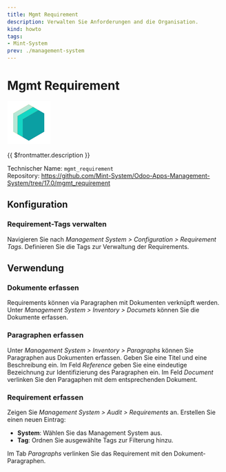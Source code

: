```yaml
---
title: Mgmt Requirement
description: Verwalten Sie Anforderungen and die Organisation.
kind: howto
tags:
- Mint-System
prev: ./management-system
---
```


# Mgmt Requirement
![icon_oms_box](attachments/icons_odoo_mint_system.png)

{{ $frontmatter.description }}

Technischer Name: `mgmt_requirement`\
Repository: <https://github.com/Mint-System/Odoo-Apps-Management-System/tree/17.0/mgmt_requirement>

## Konfiguration

### Requirement-Tags verwalten

Navigieren Sie nach *Management System > Configuration > Requirement Tags*. Definieren Sie die Tags zur Verwaltung der Requirements.

## Verwendung

### Dokumente erfassen

Requirements können via Paragraphen mit Dokumenten verknüpft werden. Unter *Management System > Inventory > Documets* können Sie die Dokumente erfassen.

### Paragraphen erfassen

Unter *Management System > Inventory > Paragraphs* können Sie Paragraphen aus Dokumenten erfassen. Geben Sie eine Titel und eine Beschreibung ein. Im Feld *Reference* geben Sie eine eindeutige Bezeichnung zur Identifizierung des Paragraphen ein. Im Feld *Document* verlinken Sie den Paragaphen mit dem entsprechenden Dokument.

### Requirement erfassen

Zeigen Sie *Management System > Audit > Requirements* an. Erstellen Sie einen neuen Eintrag:

* **System**: Wählen Sie das Management System aus.
* **Tag**: Ordnen Sie ausgewählte Tags zur Filterung hinzu.

Im  Tab *Paragraphs* verlinken Sie das Requirement mit den Dokument-Paragraphen.
